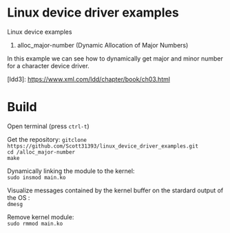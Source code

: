 # Linux device driver examples
Linux device examples

1) alloc_major-number (Dynamic Allocation of Major Numbers)<br />

In this example we can see how to dynamically get major and minor number for a character device driver.<br />

[ldd3]: https://www.xml.com/ldd/chapter/book/ch03.html <br />

# Build

Open terminal (press `ctrl-t`)<br />

Get the repository:
`gitclone https://github.com/Scott31393/linux_device_driver_examples.git`<br />
`cd /alloc_major-number` <br /> 
`make` <br />

Dynamically linking the module to the kernel:<br />
`sudo insmod main.ko`<br />


Visualize messages contained by the kernel buffer on the stardard output of the OS :<br />
`dmesg`<br />


Remove kernel module:<br />
`sudo rmmod main.ko`<br />
